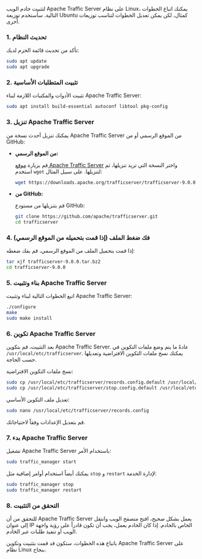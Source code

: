 لتثبيت خادم الويب Apache Traffic Server على نظام Linux، يمكنك اتباع الخطوات التالية. سأستخدم توزيعة Ubuntu كمثال، لكن يمكن تعديل الخطوات لتناسب توزيعات أخرى.

### 1. **تحديث النظام**

تأكد من تحديث قائمة الحزم لديك:

```sh
sudo apt update
sudo apt upgrade
```

### 2. **تثبيت المتطلبات الأساسية**

تثبيت الأدوات والمكتبات اللازمة لبناء Apache Traffic Server:

```sh
sudo apt install build-essential autoconf libtool pkg-config
```

### 3. **تنزيل Apache Traffic Server**

يمكنك تنزيل أحدث نسخة من Apache Traffic Server من الموقع الرسمي أو من GitHub:

- **من الموقع الرسمي:**

  قم بزيارة [موقع Apache Traffic Server](https://trafficserver.apache.org/downloads) واختر النسخة التي تريد تنزيلها، ثم استخدم `wget` لتنزيلها. على سبيل المثال:

  ```sh
  wget https://downloads.apache.org/trafficserver/trafficserver-9.0.0.tar.bz2
  ```

- **من GitHub:**

  قم بتنزيلها من مستودع GitHub:

  ```sh
  git clone https://github.com/apache/trafficserver.git
  cd trafficserver
  ```

### 4. **فك ضغط الملف (إذا قمت بتحميله من الموقع الرسمي)**

إذا قمت بتحميل الملف من الموقع الرسمي، قم بفك ضغطه:

```sh
tar xjf trafficserver-9.0.0.tar.bz2
cd trafficserver-9.0.0
```

### 5. **بناء وتثبيت Apache Traffic Server**

اتبع الخطوات التالية لبناء وتثبيت Apache Traffic Server:

```sh
./configure
make
sudo make install
```

### 6. **تكوين Apache Traffic Server**

بعد التثبيت، قم بتكوين Apache Traffic Server. عادةً ما يتم وضع ملفات التكوين في `/usr/local/etc/trafficserver`. يمكنك نسخ ملفات التكوين الافتراضية وتعديلها حسب الحاجة.

نسخ ملفات التكوين الافتراضية:

```sh
sudo cp /usr/local/etc/trafficserver/records.config.default /usr/local/etc/trafficserver/records.config
sudo cp /usr/local/etc/trafficserver/stop.config.default /usr/local/etc/trafficserver/stop.config
```

تعديل ملف التكوين الأساسي:

```sh
sudo nano /usr/local/etc/trafficserver/records.config
```

قم بتعديل الإعدادات وفقاً لاحتياجاتك.

### 7. **بدء Apache Traffic Server**

تشغيل Apache Traffic Server باستخدام الأمر:

```sh
sudo traffic_manager start
```

يمكنك أيضاً استخدام أوامر إضافية مثل `stop` و `restart` لإدارة الخدمة:

```sh
sudo traffic_manager stop
sudo traffic_manager restart
```

### 8. **التحقق من التثبيت**

للتحقق من أن Apache Traffic Server يعمل بشكل صحيح، افتح متصفح الويب وانتقل إلى عنوان IP الخاص بالخادم. إذا كان الخادم يعمل، يجب أن تكون قادراً على رؤية واجهة الويب أو تنفيذ طلبات عبر الخادم.

باتباع هذه الخطوات، ستكون قد قمت بتثبيت وتكوين Apache Traffic Server على نظام Linux بنجاح.
